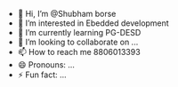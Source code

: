 - 👋 Hi, I’m @Shubham borse
- 👀 I’m interested in Ebedded development
- 🌱 I’m currently learning PG-DESD 
- 💞️ I’m looking to collaborate on ...
- 📫 How to reach me 8806013393
- 😄 Pronouns: ...
- ⚡ Fun fact: ...

<!---
Shubham281020/Shubham281020 is a ✨ special ✨ repository because its `README.md` (this file) appears on your GitHub profile.
You can click the Preview link to take a look at your changes.
--->
